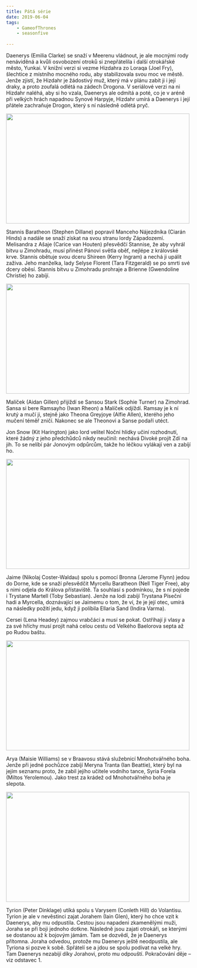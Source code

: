 ```yaml
---
title: Pátá série
date: 2019-06-04
tags: 
    - GameofThrones
    - seasonfive
   
---
```



Daenerys (Emilia Clarke) se snaží v Meerenu vládnout, je ale mocnými rody nenáviděná a kvůli osvobození otroků si znepřátelila i další
otrokářské město, Yunkai. V knižní verzi si vezme Hizdahra zo Loraqa (Joel Fry), šlechtice z místního mocného rodu, aby stabilizovala 
svou moc ve městě. Jenže zjistí, že Hizdahr je žádostivý muž, který má v plánu zabít ji i její draky, a proto zoufalá odlétá na zádech
Drogona. V seriálové verzi na ni Hizdahr naléhá, aby si ho vzala, Daenerys ale odmítá a poté, co je v aréně při velkých hrách 
napadnou Synové Harpyje, Hizdahr umírá a Daenerys i její přátele zachraňuje Drogon, který s ní následně odlétá pryč. 


<img src="https://is.muni.cz/auth/www/489318/Dany.jpg" width="500" height="300">

Stannis Baratheon (Stephen Dillane) popravil Manceho Nájezdníka (Ciarán Hinds) a nadále se snaží získat na svou stranu lordy Západozemí.
Melisandra z Ašaje (Carice van Houten) přesvědčí Stannise, že aby vyhrál bitvu u Zimohradu, musí přinést Pánovi světla
oběť, nejlépe z královské krve. Stannis obětuje svou dceru Shireen (Kerry Ingram) a nechá ji upálit zaživa. 
Jeho manželka, lady Selyse Florent (Tara Fitzgerald) se po smrti své dcery oběsí.
Stannis bitvu u Zimohradu prohraje a Brienne (Gwendoline Christie) ho zabíjí. 

<img src="https://is.muni.cz/auth/www/489318/Shireen.jpg" width="500" height="300">

Malíček (Aidan Gillen) přijíždí se Sansou Stark (Sophie Turner) na Zimohrad.
Sansa si bere Ramsayho (Iwan Rheon) a Malíček odjíždí.
Ramsay je k ní krutý a mučí ji, stejně jako Theona Greyjoye (Alfie Allen), kterého jeho mučení téměř zničí.
Nakonec se ale Theonovi a Sanse podaří utéct. 


Jon Snow (Kit Harington) jako lord velitel Noční hlídky učiní rozhodnutí, které žádný z jeho předchůdců nikdy neučinil: nechává
Divoké projít Zdí na jih. To se nelíbí pár Jonovým odpůrcům, takže ho léčkou vylákají ven a zabíjí ho.


<img src="https://is.muni.cz/auth/www/489318/Jon_Snow.jpg" width="500" height="300">


Jaime (Nikolaj Coster-Waldau) spolu s pomocí Bronna (Jerome Flynn) jedou do Dorne, kde se snaží přesvědčit Myrcellu
Baratheon (Nell Tiger Free), aby s nimi odjela do Králova přístaviště.
Ta souhlasí s podmínkou, že s ní pojede i Trystane Martell (Toby Sebastian). 
Jenže na lodi zabíjí Trystana Píseční hadi a Myrcella, doznávající se Jaimemu o tom, že ví, že je její otec, umírá na následky
požití jedu, když ji políbila Ellaria Sand (Indira Varma). 


Cersei (Lena Headey) zajmou vrabčáci a musí se pokat. Ostříhají ji vlasy a za své hříchy musí projít nahá celou 
cestu od Velkého Baelorova septa až po Rudou baštu. 


<img src="https://is.muni.cz/auth/www/489318/Cersei.jpg" width="500" height="300">


Arya (Maisie Williams) se v Braavosu stává služebnicí Mnohotvářného boha.
Jenže při jedné pochůzce zabíjí Meryna Tranta (Ian Beattie), který byl na jejím seznamu proto, že zabil jejího 
učitele vodního tance, Syria Forela (Miltos Yerolemou). Jako trest za krádež od Mnohotvářného boha je slepota. 


<img src="https://is.muni.cz/auth/www/489318/Blind_Arya.jpg" width="500" height="300">


Tyrion (Peter Dinklage) utíká spolu s Varysem (Conleth Hill) do Volantisu. Tyrion je ale v nevěstinci zajat
Jorahem (Iain Glen), který ho chce vzít k Daenerys, aby mu odpustila. Cestou jsou napadeni zkamenělými muži, Joraha se při
boji jednoho dotkne. Následně jsou zajati otrokáři, se kterými se dostanou až k bojovým jámám. Tam se dozvědí, že je Daenerys přítomna.
Joraha odvedou, protože mu Daenerys ještě neodpustila, ale Tyriona si pozve k sobě. Spřátelí se a jdou se spolu podívat na velké hry.
Tam Daenerys nezabijí díky Jorahovi, proto mu odpouští. Pokračování děje – viz odstavec 1. 
